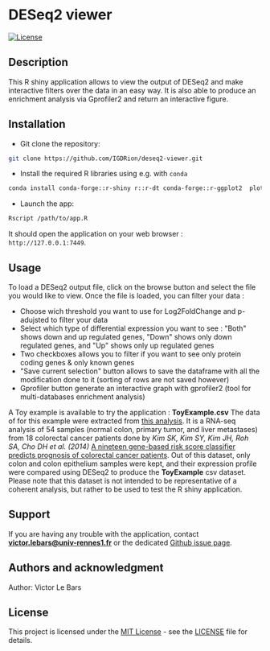 # DESeq2 viewer

[![License](https://img.shields.io/badge/License-MIT-blue.svg)](LICENSE)

## Description
This R shiny application allows to view the output of DESeq2 and make interactive filters over the data in an easy way. It is also able to produce an enrichment analysis via Gprofiler2 and return an interactive figure.

## Installation

- Git clone the repository:

```bash
git clone https://github.com/IGDRion/deseq2-viewer.git
```

- Install the required R libraries using e.g. with `conda`

```bash
conda install conda-forge::r-shiny r::r-dt conda-forge::r-ggplot2  plotly::plotly conda-forge::r-gprofiler2 r-dipsaus conda-forge::r-dplyr conda-forge::r-shinyjs
```

- Launch the app:

```bash
Rscript /path/to/app.R
```

It should open the application on your web browser : `http://127.0.0.1:7449`.

## Usage
To load a DESeq2 output file, click on the browse button and select the file you would like to view.
Once the file is loaded, you can filter your data :
- Choose wich threshold you want to use for Log2FoldChange and p-adujsted to filter your data
- Select which type of differential expression you want to see : "Both" shows down and up regulated genes, "Down" shows only down regulated genes, and "Up" shows only up regulated genes
- Two checkboxes allows you to filter if you want to see only protein coding genes & only known genes
- "Save current selection" button allows to save the dataframe with all the modification done to it (sorting of rows are not saved however)
- Gprofiler button generate an interactive graph with gprofiler2 (tool for multi-databases enrichment analysis) 

A Toy example is available to try the application : **ToyExample.csv**
The data of for this example were extracted from [this analysis](https://www.ebi.ac.uk/gxa/experiments/E-GEOD-50760/Supplementary%20Information). It is a RNA-seq  analysis of 54 samples (normal colon, primary tumor, and liver metastases) from 18 colorectal cancer patients done by *Kim SK, Kim SY, Kim JH, Roh SA, Cho DH et al. (2014)* [A nineteen gene-based risk score classifier predicts prognosis of colorectal cancer patients](https://europepmc.org/abstract/MED/25049118). Out of this dataset, only colon and colon epithelium samples were kept, and their expression profile were compared using DESeq2 to produce the **ToyExample** csv dataset.  
Please note that this dataset is not intended to be representative of a coherent analysis, but rather to be used to test the R shiny application.


## Support
If you are having any trouble with the application, contact **victor.lebars@univ-rennes1.fr** or the dedicated [Github issue page](https://github.com/IGDRion/deseq2-viewer/issues).

## Authors and acknowledgment
Author: Victor Le Bars

## License
This project is licensed under the [MIT License](LICENSE) - see the [LICENSE](LICENSE) file for details.
